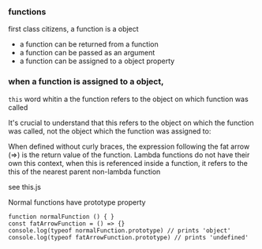 ### functions
first class citizens, a function is a object
- a function can be returned from a function
- a function can be passed as an argument
- a function can be assigned to a object property

### when a function is assigned to a object,
`this` word whitin a the function refers to the object on which function was called

It's crucial to understand that this refers to the object on which the function was called, not the object which the function was assigned to:

When defined without curly braces, the expression following the fat arrow (=>) is the return value of the function.
Lambda functions do not have their own this context, when this is referenced inside a function, it refers to the this of the nearest parent non-lambda function

see this.js


Normal functions have prototype property

```
function normalFunction () { }
const fatArrowFunction = () => {}
console.log(typeof normalFunction.prototype) // prints 'object'
console.log(typeof fatArrowFunction.prototype) // prints 'undefined'
```
